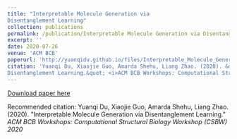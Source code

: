 ```yaml
---
title: "Interpretable Molecule Generation via
Disentanglement Learning"
collection: publications
permalink: /publication/Interpretable Molecule Generation via Disentanglement Learning
excerpt: ''
date: 2020-07-26
venue: 'ACM BCB'
paperurl: 'http://yuanqidu.github.io/files/Interpretable_Molecule_Generation_via_Disentanglement_Learning.pdf'
citation: 'Yuanqi Du, Xiaojie Guo, Amarda Shehu, Liang Zhao. (2020). &quot;Interpretable Molecule Generation via
Disentanglement Learning.&quot; <i>ACM BCB Workshops: Computational Structural Biology Workshop (CSBW) 2020</i>'
---
```


[Download paper here](http://yuanqidu.github.io/files/Interpretable_Molecule_Generation_via_Disentanglement_Learning.pdf)

Recommended citation: Yuanqi Du, Xiaojie Guo, Amarda Shehu, Liang Zhao. (2020). &quot;Interpretable Molecule Generation via Disentanglement Learning.&quot; <i>ACM BCB Workshops: Computational Structural Biology Workshop (CSBW) 2020</i>
